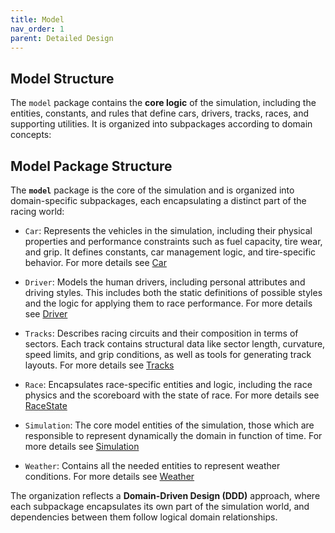 ```yaml
---
title: Model
nav_order: 1
parent: Detailed Design
---
```


## Model Structure

The `model` package contains the **core logic** of the simulation, including the entities, constants, and rules that
define cars, drivers, tracks, races, and supporting utilities. It is organized into subpackages according to domain
concepts:

## Model Package Structure

The **`model`** package is the core of the simulation and is organized into domain-specific subpackages, each
encapsulating a distinct part of the racing world:

- `Car`:
  Represents the vehicles in the simulation, including their physical properties and performance constraints such as
  fuel capacity, tire wear, and grip. It defines constants, car management logic, and tire-specific behavior. For more
  details see [Car](../model/fraccalvieri/ines.md#car)

- `Driver`:
  Models the human drivers, including personal attributes and driving styles. This includes both the static definitions
  of possible styles and the logic for applying them to race performance. For more
  details see [Driver](../model/fraccalvieri/ines.md#driver)

- `Tracks`:
  Describes racing circuits and their composition in terms of sectors. Each track contains structural data like sector
  length, curvature, speed limits, and grip conditions, as well as tools for generating track layouts. For more
  details see [Tracks](../model/vuksan/model_entities.md#track)

- `Race`:
  Encapsulates race-specific entities and logic, including the race physics and the scoreboard with the state of race. For more
  details see [RaceState](../model/vuksan/simulation.md#racestate)

- `Simulation`:
  The core model entities of the simulation, those which are responsible to represent dynamically the domain in function
  of time. For more
  details see [Simulation](../model/vuksan/simulation.md#simulation)

- `Weather`:
  Contains all the needed entities to represent weather conditions. For more
  details see [Weather](../model/vuksan/model_entities.md#weather)

The organization reflects a **Domain-Driven Design (DDD)** approach, where each subpackage encapsulates its own part of
the simulation world, and dependencies between them follow logical domain relationships.

